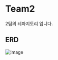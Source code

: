# Team2
2팀의 레파지토리 입니다.

## ERD
![image](https://user-images.githubusercontent.com/46276276/215657815-1f65ed74-d5d4-4f2c-899b-72b04e0020d0.png)
